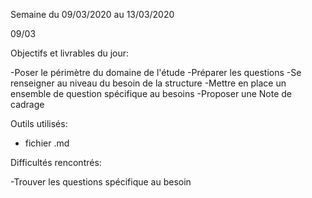Semaine du 09/03/2020 au 13/03/2020

09/03

Objectifs et livrables du jour:

-Poser le périmètre du domaine de l'étude
-Préparer les questions
-Se renseigner au niveau du besoin de la structure
-Mettre en place un ensemble de question spécifique au besoins
-Proposer une Note de cadrage

Outils utilisés:

- fichier .md

Difficultés rencontrés:

-Trouver les questions spécifique au besoin